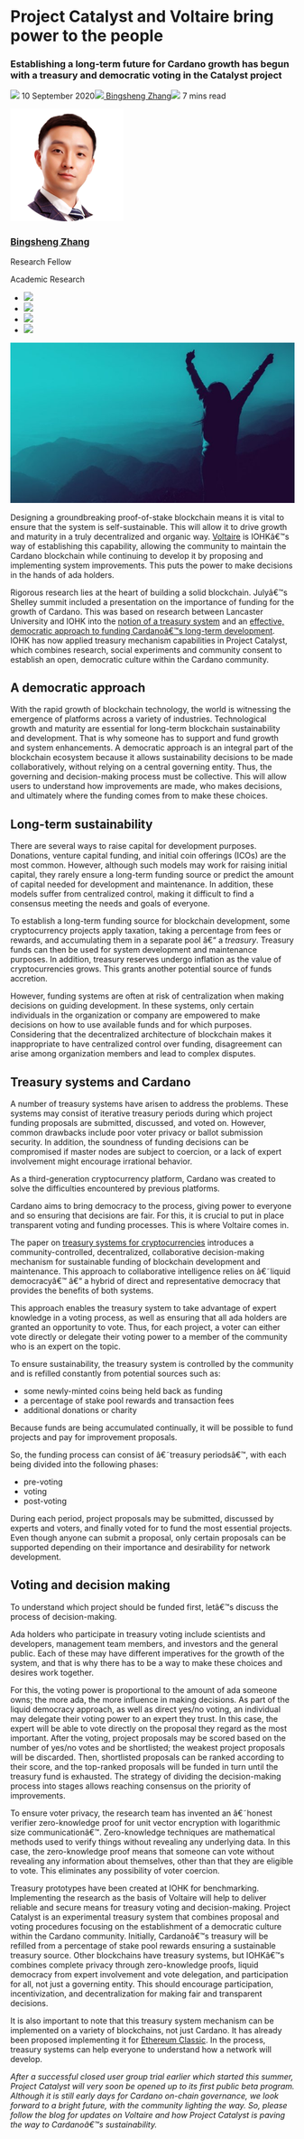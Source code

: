 # Project Catalyst and Voltaire bring power to the people
### **Establishing a long-term future for Cardano growth has begun with a treasury and democratic voting in the Catalyst project**
![](img/2020-09-10-project-catalyst-voltaire-bring-power-to-the-people.002.png) 10 September 2020![](img/2020-09-10-project-catalyst-voltaire-bring-power-to-the-people.002.png)[ Bingsheng Zhang](tmp//en/blog/authors/bingsheng-zhang/page-1/)![](img/2020-09-10-project-catalyst-voltaire-bring-power-to-the-people.003.png) 7 mins read

![Bingsheng Zhang](img/2020-09-10-project-catalyst-voltaire-bring-power-to-the-people.004.png)[](tmp//en/blog/authors/bingsheng-zhang/page-1/)
### [**Bingsheng Zhang**](tmp//en/blog/authors/bingsheng-zhang/page-1/)
Research Fellow

Academic Research

- ![](img/2020-09-10-project-catalyst-voltaire-bring-power-to-the-people.005.png)[](mailto:bingsheng.zhang@iohk.io "Email")
- ![](img/2020-09-10-project-catalyst-voltaire-bring-power-to-the-people.006.png)[](https://www.linkedin.com/in/bingsheng-zhang-05558659/ "LinkedIn")
- ![](img/2020-09-10-project-catalyst-voltaire-bring-power-to-the-people.007.png)[](https://twitter.com/BingshengZ "Twitter")
- ![](img/2020-09-10-project-catalyst-voltaire-bring-power-to-the-people.008.png)[](https://github.com/BingyZhang "GitHub")

![Project Catalyst and Voltaire bring power to the people](img/2020-09-10-project-catalyst-voltaire-bring-power-to-the-people.009.jpeg)

Designing a groundbreaking proof-of-stake blockchain means it is vital to ensure that the system is self-sustainable. This will allow it to drive growth and maturity in a truly decentralized and organic way. [Voltaire](https://roadmap.cardano.org/en/voltaire/) is IOHKâ€™s way of establishing this capability, allowing the community to maintain the Cardano blockchain while continuing to develop it by proposing and implementing system improvements. This puts the power to make decisions in the hands of ada holders.

Rigorous research lies at the heart of building a solid blockchain. Julyâ€™s Shelley summit included a presentation on the importance of funding for the growth of Cardano. This was based on research between Lancaster University and IOHK into the [notion of a treasury system](https://eprint.iacr.org/2018/435.pdf) and an [effective, democratic approach to funding Cardanoâ€™s long-term development](https://www.youtube.com/watch?v=cXCmvQg_-J8). IOHK has now applied treasury mechanism capabilities in Project Catalyst, which combines research, social experiments and community consent to establish an open, democratic culture within the Cardano community.
## **A democratic approach**
With the rapid growth of blockchain technology, the world is witnessing the emergence of platforms across a variety of industries. Technological growth and maturity are essential for long-term blockchain sustainability and development. That is why someone has to support and fund growth and system enhancements. A democratic approach is an integral part of the blockchain ecosystem because it allows sustainability decisions to be made collaboratively, without relying on a central governing entity. Thus, the governing and decision-making process must be collective. This will allow users to understand how improvements are made, who makes decisions, and ultimately where the funding comes from to make these choices.
## **Long-term sustainability**
There are several ways to raise capital for development purposes. Donations, venture capital funding, and initial coin offerings (ICOs) are the most common. However, although such models may work for raising initial capital, they rarely ensure a long-term funding source or predict the amount of capital needed for development and maintenance. In addition, these models suffer from centralized control, making it difficult to find a consensus meeting the needs and goals of everyone.

To establish a long-term funding source for blockchain development, some cryptocurrency projects apply taxation, taking a percentage from fees or rewards, and accumulating them in a separate pool â€“ a *treasury*. Treasury funds can then be used for system development and maintenance purposes. In addition, treasury reserves undergo inflation as the value of cryptocurrencies grows. This grants another potential source of funds accretion.

However, funding systems are often at risk of centralization when making decisions on guiding development. In these systems, only certain individuals in the organization or company are empowered to make decisions on how to use available funds and for which purposes. Considering that the decentralized architecture of blockchain makes it inappropriate to have centralized control over funding, disagreement can arise among organization members and lead to complex disputes.
## **Treasury systems and Cardano**
A number of treasury systems have arisen to address the problems. These systems may consist of iterative treasury periods during which project funding proposals are submitted, discussed, and voted on. However, common drawbacks include poor voter privacy or ballot submission security. In addition, the soundness of funding decisions can be compromised if master nodes are subject to coercion, or a lack of expert involvement might encourage irrational behavior.

As a third-generation cryptocurrency platform, Cardano was created to solve the difficulties encountered by previous platforms.

Cardano aims to bring democracy to the process, giving power to everyone and so ensuring that decisions are fair. For this, it is crucial to put in place transparent voting and funding processes. This is where Voltaire comes in.

The paper on [treasury systems for cryptocurrencies](https://www.ndss-symposium.org/wp-content/uploads/2019/02/ndss2019_02A-2_Zhang_paper.pdf) introduces a community-controlled, decentralized, collaborative decision-making mechanism for sustainable funding of blockchain development and maintenance. This approach to collaborative intelligence relies on â€˜liquid democracyâ€™ â€“ a hybrid of direct and representative democracy that provides the benefits of both systems.

This approach enables the treasury system to take advantage of expert knowledge in a voting process, as well as ensuring that all ada holders are granted an opportunity to vote. Thus, for each project, a voter can either vote directly or delegate their voting power to a member of the community who is an expert on the topic.

To ensure sustainability, the treasury system is controlled by the community and is refilled constantly from potential sources such as:

- some newly-minted coins being held back as funding
- a percentage of stake pool rewards and transaction fees
- additional donations or charity

Because funds are being accumulated continually, it will be possible to fund projects and pay for improvement proposals. 

So, the funding process can consist of â€˜treasury periodsâ€™, with each being divided into the following phases:

- pre-voting 
- voting 
- post-voting

During each period, project proposals may be submitted, discussed by experts and voters, and finally voted for to fund the most essential projects. Even though anyone can submit a proposal, only certain proposals can be supported depending on their importance and desirability for network development. 
## **Voting and decision making**
To understand which project should be funded first, letâ€™s discuss the process of decision-making. 

Ada holders who participate in treasury voting include scientists and developers, management team members, and investors and the general public. Each of these may have different imperatives for the growth of the system, and that is why there has to be a way to make these choices and desires work together.

For this, the voting power is proportional to the amount of ada someone owns; the more ada, the more influence in making decisions. As part of the liquid democracy approach, as well as direct yes/no voting, an individual may delegate their voting power to an expert they trust. In this case, the expert will be able to vote directly on the proposal they regard as the most important. After the voting, project proposals may be scored based on the number of yes/no votes and be shortlisted; the weakest project proposals will be discarded. Then, shortlisted proposals can be ranked according to their score, and the top-ranked proposals will be funded in turn until the treasury fund is exhausted. The strategy of dividing the decision-making process into stages allows reaching consensus on the priority of improvements.

To ensure voter privacy, the research team has invented an â€˜honest verifier zero-knowledge proof for unit vector encryption with logarithmic size communicationâ€™. Zero-knowledge techniques are mathematical methods used to verify things without revealing any underlying data. In this case, the zero-knowledge proof means that someone can vote without revealing any information about themselves, other than that they are eligible to vote. This eliminates any possibility of voter coercion. 

Treasury prototypes have been created at IOHK for benchmarking. Implementing the research as the basis of Voltaire will help to deliver reliable and secure means for treasury voting and decision-making. Project Catalyst is an experimental treasury system that combines proposal and voting procedures focusing on the establishment of a democratic culture within the Cardano community. Initially, Cardanoâ€™s treasury will be refilled from a percentage of stake pool rewards ensuring a sustainable treasury source. Other blockchains have treasury systems, but IOHKâ€™s combines complete privacy through zero-knowledge proofs, liquid democracy from expert involvement and vote delegation, and participation for all, not just a governing entity. This should encourage participation, incentivization, and decentralization for making fair and transparent decisions. 

It is also important to note that this treasury system mechanism can be implemented on a variety of blockchains, not just Cardano. It has already been proposed implementing it for [Ethereum Classic](https://www.youtube.com/watch?v=47DhB1obZNs). In the process, treasury systems can help everyone to understand how a network will develop.

*After a successful closed user group trial earlier which started this summer, Project Catalyst will very soon be opened up to its first public beta program. Although it is still early days for Cardano on-chain governance, we look forward to a bright future, with the community lighting the way. So, please follow the blog for updates on Voltaire and how Project Catalyst is paving the way to Cardanoâ€™s sustainability.*
